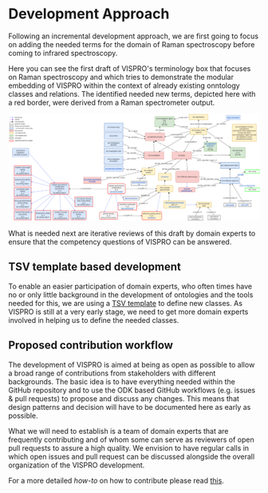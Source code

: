 # Development Approach

Following an incremental development approach, we are first going to focus on adding the needed terms for the domain of Raman spectroscopy before coming to infrared spectroscopy. 

Here you can see the first draft of VISPRO's terminology box that focuses on Raman spectroscopy and which tries to demonstrate the modular embedding of VISPRO within the context of already existing onntology classes and relations. The identified needed new terms, depicted here with a red border, were derived from a Raman spectrometer output. 

![Raman spectroscopy terminology box](images/VISPRO_Raman_Tbox.png)

What is needed next are iterative reviews of this draft by domain experts to ensure that the competency questions of VISPRO can be answered.

## TSV template based development
To enable an easier participation of domain experts, who often times have no or only little background in the development of ontologies and the tools needed for this, we are using a [TSV template](https://github.com/NFDI4Chem/VibrationalSpectroscopyOntology/blob/main/src/templates/vispro_terms.tsv) to define new classes.
As VISPRO is still at a very early stage, we need to get more domain experts involved in helping us to define the needed classes. 

## Proposed contribution workflow
The development of VISPRO is aimed at being as open as possible to allow a broad range of contributions from stakeholders with different backgrounds. The basic idea is to have everything needed within the GitHub repository and to use the ODK based GitHub workflows (e.g. issues & pull requests) to propose and discuss any changes. This means that design patterns and decision will have to be documented here as early as possible.

What we will need to establish is a team of domain experts that are frequently contributing and of whom some can serve as reviewers of open pull requests to assure a high quality. We envision to have regular calls in which open issues and pull request can be discussed alongside the overall organization of the VISPRO development. 

For a more detailed *how-to* on how to contribute please read [this](contributing.md).

